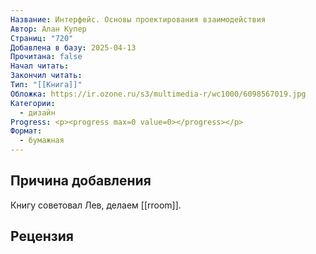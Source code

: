 ```yaml
---
Название: Интерфейс. Основы проектирования взаимодействия
Автор: Алан Купер
Страниц: "720"
Добавлена в базу: 2025-04-13
Прочитана: false
Начал читать: 
Закончил читать: 
Тип: "[[Книга]]"
Обложка: https://ir.ozone.ru/s3/multimedia-r/wc1000/6098567019.jpg
Категории:
  - дизайн
Progress: <p><progress max=0 value=0></progress></p>
Формат:
  - бумажная
---
```

## Причина добавления

Книгу советовал Лев, делаем [[rroom]].

## Рецензия
